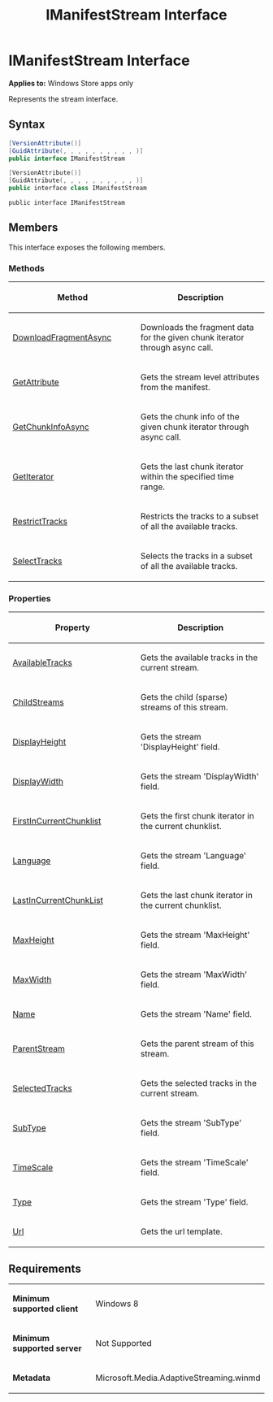 ﻿---
title: IManifestStream Interface
TOCTitle: IManifestStream Interface
ms:assetid: ddaf345c-e931-40e2-82eb-e819f04876d2
ms:mtpsurl: https://msdn.microsoft.com/en-us/library/JJ822846(v=VS.90)
ms:contentKeyID: 50079600
ms.date: 11/19/2012
mtps_version: v=VS.90
dev_langs:
- csharp
- c++
- jscript
---

# IManifestStream Interface

**Applies to:** Windows Store apps only

Represents the stream interface.

## Syntax

``` csharp
[VersionAttribute()]
[GuidAttribute(, , , , , , , , , , )]
public interface IManifestStream
```

``` c++
[VersionAttribute()]
[GuidAttribute(, , , , , , , , , , )]
public interface class IManifestStream
```

``` jscript
public interface IManifestStream
```

## Members

This interface exposes the following members.

### Methods

<table>
<colgroup>
<col style="width: 50%" />
<col style="width: 50%" />
</colgroup>
<thead>
<tr class="header">
<th><p>Method</p></th>
<th><p>Description</p></th>
</tr>
</thead>
<tbody>
<tr class="odd">
<td><p><a href="imanifeststream-downloadfragmentasync-method.md">DownloadFragmentAsync</a></p></td>
<td><p>Downloads the fragment data for the given chunk iterator through async call.</p></td>
</tr>
<tr class="even">
<td><p><a href="imanifeststream-getattribute-method.md">GetAttribute</a></p></td>
<td><p>Gets the stream level attributes from the manifest.</p></td>
</tr>
<tr class="odd">
<td><p><a href="imanifeststream-getchunkinfoasync-method.md">GetChunkInfoAsync</a></p></td>
<td><p>Gets the chunk info of the given chunk iterator through async call.</p></td>
</tr>
<tr class="even">
<td><p><a href="imanifeststream-getiterator-method.md">GetIterator</a></p></td>
<td><p>Gets the last chunk iterator within the specified time range.</p></td>
</tr>
<tr class="odd">
<td><p><a href="imanifeststream-restricttracks-method.md">RestrictTracks</a></p></td>
<td><p>Restricts the tracks to a subset of all the available tracks.</p></td>
</tr>
<tr class="even">
<td><p><a href="imanifeststream-selecttracks-method.md">SelectTracks</a></p></td>
<td><p>Selects the tracks in a subset of all the available tracks.</p></td>
</tr>
</tbody>
</table>


### Properties

<table>
<colgroup>
<col style="width: 50%" />
<col style="width: 50%" />
</colgroup>
<thead>
<tr class="header">
<th><p>Property</p></th>
<th><p>Description</p></th>
</tr>
</thead>
<tbody>
<tr class="odd">
<td><p><a href="imanifeststream-availabletracks-property.md">AvailableTracks</a></p></td>
<td><p>Gets the available tracks in the current stream.</p></td>
</tr>
<tr class="even">
<td><p><a href="imanifeststream-childstreams-property.md">ChildStreams</a></p></td>
<td><p>Gets the child (sparse) streams of this stream.</p></td>
</tr>
<tr class="odd">
<td><p><a href="imanifeststream-displayheight-property.md">DisplayHeight</a></p></td>
<td><p>Gets the stream 'DisplayHeight' field.</p></td>
</tr>
<tr class="even">
<td><p><a href="imanifeststream-displaywidth-property.md">DisplayWidth</a></p></td>
<td><p>Gets the stream 'DisplayWidth' field.</p></td>
</tr>
<tr class="odd">
<td><p><a href="imanifeststream-firstincurrentchunklist-property.md">FirstInCurrentChunklist</a></p></td>
<td><p>Gets the first chunk iterator in the current chunklist.</p></td>
</tr>
<tr class="even">
<td><p><a href="imanifeststream-language-property.md">Language</a></p></td>
<td><p>Gets the stream 'Language' field.</p></td>
</tr>
<tr class="odd">
<td><p><a href="imanifeststream-lastincurrentchunklist-property.md">LastInCurrentChunkList</a></p></td>
<td><p>Gets the last chunk iterator in the current chunklist.</p></td>
</tr>
<tr class="even">
<td><p><a href="imanifeststream-maxheight-property.md">MaxHeight</a></p></td>
<td><p>Gets the stream 'MaxHeight' field.</p></td>
</tr>
<tr class="odd">
<td><p><a href="imanifeststream-maxwidth-property.md">MaxWidth</a></p></td>
<td><p>Gets the stream 'MaxWidth' field.</p></td>
</tr>
<tr class="even">
<td><p><a href="imanifeststream-name-property.md">Name</a></p></td>
<td><p>Gets the stream 'Name' field.</p></td>
</tr>
<tr class="odd">
<td><p><a href="imanifeststream-parentstream-property.md">ParentStream</a></p></td>
<td><p>Gets the parent stream of this stream.</p></td>
</tr>
<tr class="even">
<td><p><a href="imanifeststream-selectedtracks-property.md">SelectedTracks</a></p></td>
<td><p>Gets the selected tracks in the current stream.</p></td>
</tr>
<tr class="odd">
<td><p><a href="imanifeststream-subtype-property.md">SubType</a></p></td>
<td><p>Gets the stream 'SubType' field.</p></td>
</tr>
<tr class="even">
<td><p><a href="imanifeststream-timescale-property.md">TimeScale</a></p></td>
<td><p>Gets the stream 'TimeScale' field.</p></td>
</tr>
<tr class="odd">
<td><p><a href="imanifeststream-type-property.md">Type</a></p></td>
<td><p>Gets the stream 'Type' field.</p></td>
</tr>
<tr class="even">
<td><p><a href="imanifeststream-url-property.md">Url</a></p></td>
<td><p>Gets the url template.</p></td>
</tr>
</tbody>
</table>


## Requirements

<table>
<colgroup>
<col style="width: 50%" />
<col style="width: 50%" />
</colgroup>
<tbody>
<tr class="odd">
<td><p><strong>Minimum supported client</strong></p></td>
<td><p>Windows 8</p></td>
</tr>
<tr class="even">
<td><p><strong>Minimum supported server</strong></p></td>
<td><p>Not Supported</p></td>
</tr>
<tr class="odd">
<td><p><strong>Metadata</strong></p></td>
<td><p>Microsoft.Media.AdaptiveStreaming.winmd</p></td>
</tr>
</tbody>
</table>

